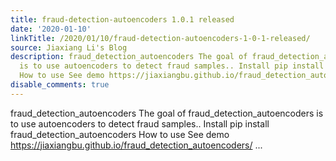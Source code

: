 ```yaml
---
title: fraud-detection-autoencoders 1.0.1 released
date: '2020-01-10'
linkTitle: /2020/01/10/fraud-detection-autoencoders-1-0-1-released/
source: Jiaxiang Li's Blog
description: fraud_detection_autoencoders The goal of fraud_detection_autoencoders
  is to use autoencoders to detect fraud samples.. Install pip install fraud_detection_autoencoders
  How to use See demo https://jiaxiangbu.github.io/fraud_detection_autoencoders/  ...
disable_comments: true
---
```

fraud_detection_autoencoders The goal of fraud_detection_autoencoders is to use autoencoders to detect fraud samples.. Install pip install fraud_detection_autoencoders How to use See demo https://jiaxiangbu.github.io/fraud_detection_autoencoders/  ...